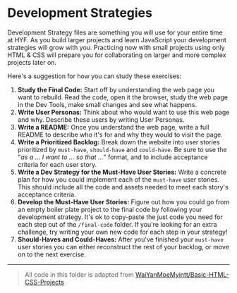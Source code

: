 # Development Strategies

Development Strategy files are something you will use for your entire time at
HYF. As you build larger projects and learn JavaScript your development
strategies will grow with you. Practicing now with small projects using only
HTML & CSS will prepare you for collaborating on larger and more complex
projects later on.

Here's a suggestion for how you can study these exercises:

1. **Study the Final Code:** Start off by understanding the web page you want to
   rebuild. Read the code, open it the browser, study the web page in the Dev
   Tools, make small changes and see what happens.
2. **Write User Personas:** Think about who would want to use this web page and
   why. Describe these users by writing User Personas.
3. **Write a README:** Once you understand the web page, write a full README to
   describe who it's for and why they would to visit the page.
4. **Write a Prioritized Backlog:** Break down the website into user stories
   prioritized by `must-have`, `should-have` and `could-have`. Be sure to use
   the "_as a ... I want to ... so that ..._" format, and to include acceptance
   criteria for each user story.
5. **Write a Dev Strategy for the Must-Have User Stories:** Write a concrete
   plan for how you could implement each of the `must-have` user stories. This
   should include all the code and assets needed to meet each story's acceptance
   criteria.
6. **Develop the Must-Have User Stories:** Figure out how you could go from an
   empty boiler plate project to the final code by following your development
   strategy. It's ok to copy-paste the just code you need for each step out of
   the `/final-code` folder. If you're looking for an extra challenge, try
   writing your own new code for each step in your strategy!
7. **Should-Haves and Could-Haves:** After you've finished your `must-have` user
   stories you can either reconstruct the rest of your backlog, or move on to
   the next exercise.

---

> All code in this folder is adapted from
> [WaiYanMoeMyintt/Basic-HTML-CSS-Projects](https://github.com/WaiYanMoeMyintt/Basic-HTML-CSS-Projects)
